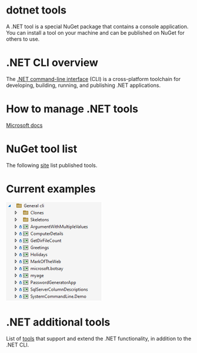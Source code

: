 # dotnet tools

A .NET tool is a special NuGet package that contains a console application. You can install a tool on your machine and can be published on NuGet for others to use.

# .NET CLI overview

The [.NET command-line interface](https://docs.microsoft.com/en-us/dotnet/core/tools/) (CLI) is a cross-platform toolchain for developing, building, running, and publishing .NET applications.

# How to manage .NET tools

[Microsoft docs](https://docs.microsoft.com/en-us/dotnet/core/tools/global-tools)

# NuGet tool list

The following [site](https://www.nuget.org/packages?packagetype=dotnettool) list published tools.

# Current examples

![x](assets/toolsInSolutionCurrently.png)

# .NET additional tools

List of [tools](https://docs.microsoft.com/en-us/dotnet/core/additional-tools/) that support and extend the .NET functionality, in addition to the .NET CLI.
